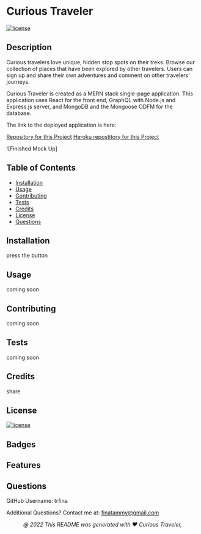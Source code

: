 # Curious Traveler

[![license](https://img.shields.io/badge/License-MIT-yellow.svg)](https://opensource.org/licenses/MIT)

## <a name="Description">Description</a>
Curious travelers love unique, hidden stop spots on their treks.  Browse our collection of places that have been explored by other travelers.  Users can sign up and share their own adventures and comment on other travelers' journeys.

Curious Traveler is created as a MERN stack single-page application. This application uses React for the front end, GraphQL with Node.js and Express.js server, and MongoDB and the Mongoose ODFM for the database.

The link to the deployed application is here:

[Repository for this Project](https://github.com/trfina/curious-traveler-mern)
[Heroku repostitory for this Project](https://github.com/trfina/curious-traveler-mern)


![Finished Mock Up]

## Table of Contents
* [Installation](#installation)
* [Usage](#usage)
* [Contributing](#contributing)
* [Tests](#tests)
* [Credits](#credits)
* [License](#license)
* [Questions](#questions)

## Installation
press the button

## Usage
coming soon

## Contributing
coming soon
    
## Tests
coming soon
    
## Credits
share
    
## License

[![license](https://img.shields.io/badge/License-MIT-yellow.svg)](https://opensource.org/licenses/MIT/)

## Badges

## Features

## Questions

GitHub Username:
trfina

Additional Questions?  Contact me at:
finatammy@gmail.com

<p align='center'><i>
   @ 2022 This README was generated with ❤️ Curious Traveler,</i></p>

